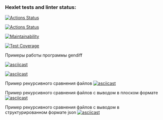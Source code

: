 ### Hexlet tests and linter status:
[![Actions Status](https://github.com/Zasovitsky/frontend-project-46/actions/workflows/hexlet-check.yml/badge.svg)](https://github.com/Zasovitsky/frontend-project-46/actions)

[![Actions Status](https://github.com/Zasovitsky/frontend-project-46/actions/workflows/node-check.yml/badge.svg)](https://github.com/Zasovitsky/frontend-project-46/actions)

[![Maintainability](https://api.codeclimate.com/v1/badges/39a4647499f05000828b/maintainability)](https://codeclimate.com/github/Zasovitsky/frontend-project-46/maintainability)

[![Test Coverage](https://api.codeclimate.com/v1/badges/39a4647499f05000828b/test_coverage)](https://codeclimate.com/github/Zasovitsky/frontend-project-46/test_coverage)

Примеры работы программы gendiff

[![asciicast](https://asciinema.org/a/6e24FYNs1tMjdadYVtOxQsRxn.svg)](https://asciinema.org/a/6e24FYNs1tMjdadYVtOxQsRxn)

[![asciicast](https://asciinema.org/a/DoDao4Mjnzmn2zKdMvJ24K35d.svg)](https://asciinema.org/a/DoDao4Mjnzmn2zKdMvJ24K35d)

Пример рекурсивного сравнения файлов
[![asciicast](https://asciinema.org/a/GOdNZweT1ZKDHkGmoqzZCxWoE.svg)](https://asciinema.org/a/GOdNZweT1ZKDHkGmoqzZCxWoE)

Пример рекурсивного сравнения файлов с выводом в плоском формате
[![asciicast](https://asciinema.org/a/0Bgmu4k1S300Dk3iwYGU8zA1I.svg)](https://asciinema.org/a/0Bgmu4k1S300Dk3iwYGU8zA1I)

Пример рекурсивного сравнения файлов с выводом в структурированном формате json
[![asciicast](https://asciinema.org/a/UgXk6fpGiniiUYURFJCPwyzJM.svg)](https://asciinema.org/a/UgXk6fpGiniiUYURFJCPwyzJM)